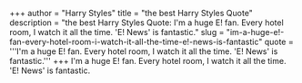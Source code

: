 +++
author = "Harry Styles"
title = "the best Harry Styles Quote"
description = "the best Harry Styles Quote: I'm a huge E! fan. Every hotel room, I watch it all the time. 'E! News' is fantastic."
slug = "im-a-huge-e!-fan-every-hotel-room-i-watch-it-all-the-time-e!-news-is-fantastic"
quote = '''I'm a huge E! fan. Every hotel room, I watch it all the time. 'E! News' is fantastic.'''
+++
I'm a huge E! fan. Every hotel room, I watch it all the time. 'E! News' is fantastic.
